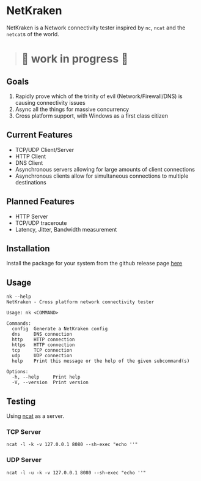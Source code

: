 # NetKraken

NetKraken is a Network connectivity tester inspired by `nc`, `ncat` and the `netcat`s 
of the world.

> # 🚧 work in progress 🚧

## Goals
 1) Rapidly prove which of the trinity of evil (Network/Firewall/DNS) is causing connectivity issues
 2) Async all the things for massive concurrency
 3) Cross platform support, with Windows as a first class citizen

## Current Features
 - TCP/UDP Client/Server
 - HTTP Client
 - DNS Client
 - Asynchronous servers allowing for large amounts of client connections
 - Asynchronous clients allow for simultaneous connections to multiple destinations

## Planned Features
 - HTTP Server
 - TCP/UDP traceroute
 - Latency, Jitter, Bandwidth measurement

## Installation
Install the package for your system from the github release page [here](https://github.com/bwks/netkraken/releases)

## Usage
```
nk --help
NetKraken - Cross platform network connectivity tester

Usage: nk <COMMAND>

Commands:
  config  Generate a NetKraken config
  dns     DNS connection
  http    HTTP connection
  https   HTTP connection
  tcp     TCP connection
  udp     UDP connection
  help    Print this message or the help of the given subcommand(s)

Options:
  -h, --help     Print help
  -V, --version  Print version
```

## Testing

Using [ncat](https://nmap.org/ncat/) as a server.
### TCP Server
```
ncat -l -k -v 127.0.0.1 8080 --sh-exec "echo ''"
```

### UDP Server
```
ncat -l -u -k -v 127.0.0.1 8080 --sh-exec "echo ''"
```
